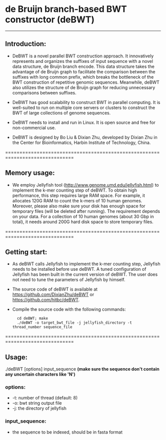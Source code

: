 # de Bruijn branch-based BWT constructor (deBWT)  #


----------

## Introduction: ##
- DeBWT is a novel parallel BWT construction approach. It innovatively represents and organizes the suffixes of input sequence with a novel data structure, de Bruijn branch encode. This data structure takes the advantage of de Bruijn graph to facilitate the comparison between the suffixes with long common prefix, which breaks the bottleneck of the BWT construction of repetitive genomic sequences. Meanwhile, deBWT also utilizes the structure of de Bruijn graph for reducing unnecessary comparisons between suffixes.

- DeBWT has good scalability to construct BWT in parallel computing. It is well-suited to run on multiple core servers or clusters to construct the BWT of large collections of genome sequences. 

- DeBWT needs to install and run in Linux. It is open source and free for non-commercial use.
- DeBWT is designed by Bo Liu & Dixian Zhu, developed by Dixian Zhu in the Center for Bioinformatics, Harbin Institute of Technology, China.

==============================================================================

## Memory usage: ##

- We employ Jellyfish tool (http://www.genome.umd.edu/jellyfish.html) to implement the k-mer counting step of deBWT. To obtain high performance, this step requires large RAM space. For example, it allocates 120G RAM to count the k-mers of 10 human genomes. Moreover, please also make sure your disk has enough space for temporary files (will be deleted after running). The requirement depends on your data. For a collection of 10 human genomes (about 30 Gbp in total), it needs around 200G hard disk space to store temporary files.

==============================================================================

## Getting start: 

- As deBWT calls Jellyfish to implement the k-mer counting step, Jellyfish needs to be installed before use deBWT. A tuned configuration of Jellyfish has been built in the current version of deBWT. The user does not need to tune the parameters of Jellyfish by himself.
- The source code of deBWT is available at https://github.com/DixianZhu/deBWT or https://github.com/hitbc/deBWT. 

- Compile the source code with the following commands:

		cd deBWT; make
		./deBWT -o target_bwt_file -j jellyfish_directory -t thread_number sequence_file 

==============================================================================

## Usage: ##

./deBWT [options] input_sequence  **(make sure the sequence don't contain any uncertain characters like 'N')**

### options: ###
- -t: number of thread (default: 8)
- -o: bwt string output file
- -j: the directory of jellyfish

### input_sequence: ###

- the sequence to be indexed, should be in fasta format
